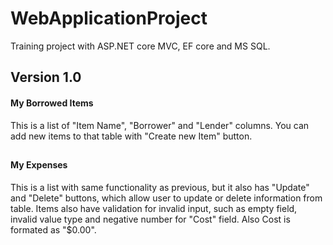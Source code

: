 # WebApplicationProject
Training project with ASP.NET core MVC, EF core and MS SQL.

<h2>Version 1.0</h2>

<h4>My Borrowed Items</h4>
This is a list of "Item Name", "Borrower" and "Lender" columns. You can add new items to that table with "Create new Item" button.
<h2></h2>
<h4>My Expenses</h4>

This is a list with same functionality as previous, but it also has "Update" and "Delete" buttons, which allow user to update or delete information from table. Items also have validation for invalid input, such as empty field, invalid value type and negative number for "Cost" field. Also Cost is formated as "$0.00".
